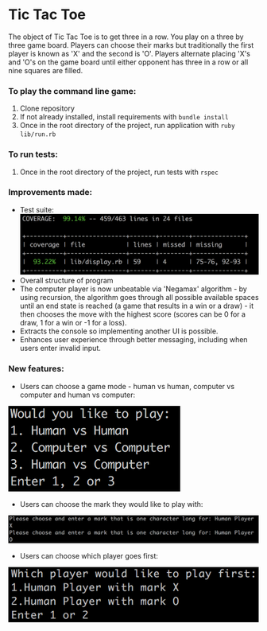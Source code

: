 # Tic Tac Toe

The object of Tic Tac Toe is to get three in a row. You play on a three by three game board. Players can choose their marks but traditionally the first player is known as 'X' and the second is 'O'. Players alternate placing 'X's and 'O's on the game board until either opponent has three in a row or all nine squares are filled.

### To play the command line game:

1. Clone repository
2. If not already installed, install requirements with ```bundle install```
3. Once in the root directory of the project, run application with ```ruby lib/run.rb```

### To run tests:

1. Once in the root directory of the project, run tests with ```rspec```

### Improvements made:

- Test suite:
![Code Coverage](/images/code_coverage.png)
- Overall structure of program
- The computer player is now unbeatable via 'Negamax' algorithm - by using recursion, the algorithm goes through all possible available spaces until an end state is reached (a game that results in a win or a draw) - it then chooses the move with the highest score (scores can be 0 for a draw, 1 for a win or -1 for a loss).
- Extracts the console so implementing another UI is possible.
- Enhances user experience through better messaging, including when users enter invalid input.

### New features:

- Users can choose a game mode - human vs human, computer vs computer and human vs computer:

![Game Mode](/images/game_mode.png)

- Users can choose the mark they would like to play with:

![Choose Mark](/images/choose_mark.png)

- Users can choose which player goes first:

![Choose First Player](/images/choose_first_player.png)
